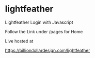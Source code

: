 # lightfeather
Lightfeather Login with Javascript

Follow the Link under /pages 
for Home

Live hosted at

https://billiondollardesign.com/lightfeather
